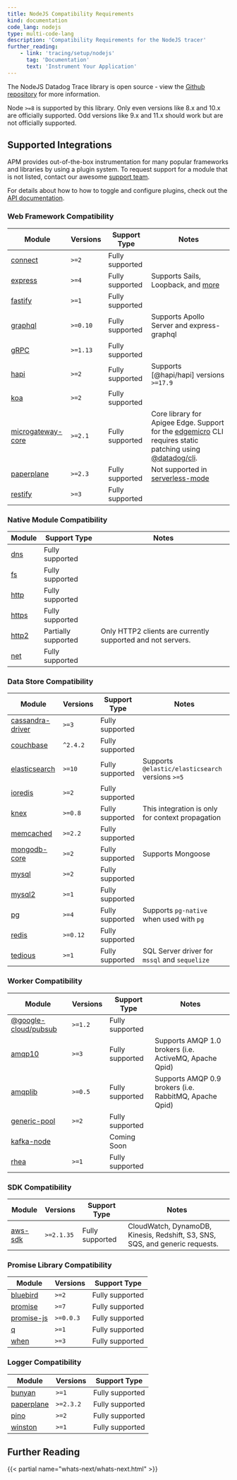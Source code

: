 ```yaml
---
title: NodeJS Compatibility Requirements
kind: documentation
code_lang: nodejs
type: multi-code-lang
description: 'Compatibility Requirements for the NodeJS tracer'
further_reading:
    - link: 'tracing/setup/nodejs'
      tag: 'Documentation'
      text: 'Instrument Your Application'
---
```


The NodeJS Datadog Trace library is open source - view the [Github repository][1] for more information.

Node `>=8` is supported by this library. Only even versions like 8.x and 10.x are officially supported. Odd versions like 9.x and 11.x should work but are not officially supported.

## Supported Integrations

APM provides out-of-the-box instrumentation for many popular frameworks and libraries by using a plugin system. To request support for a module that is not listed, contact our awesome [support team][2].

For details about how to how to toggle and configure plugins, check out the [API documentation][3].

### Web Framework Compatibility

| Module                  | Versions | Support Type    | Notes                                      |
| ----------------------- | -------- | --------------- | ------------------------------------------ |
| [connect][4]           | `>=2`    | Fully supported |                                            |
| [express][5]           | `>=4`    | Fully supported | Supports Sails, Loopback, and [more][6]   |
| [fastify][7]           | `>=1`    | Fully supported |                                            |
| [graphql][8]           | `>=0.10` | Fully supported | Supports Apollo Server and express-graphql |
| [gRPC][9]              | `>=1.13` | Fully supported |                                            |
| [hapi][10]              | `>=2`    | Fully supported | Supports [@hapi/hapi] versions `>=17.9`    |
| [koa][11]               | `>=2`    | Fully supported |                                            |
| [microgateway-core][12] | `>=2.1`  | Fully supported | Core library for Apigee Edge. Support for the [edgemicro][13] CLI requires static patching using [@datadog/cli][14]. |
| [paperplane][15]        | `>=2.3`  | Fully supported | Not supported in [serverless-mode][16]     |
| [restify][17]           | `>=3`    | Fully supported |                                            |

### Native Module Compatibility

| Module      | Support Type        | Notes |
| ----------- | ------------------- | ------------------------------------------ |
| [dns][18]   | Fully supported     |       |
| [fs][19]    | Fully supported     |       |
| [http][20]  | Fully supported     |       |
| [https][21] | Fully supported     |       |
| [http2][22] | Partially supported | Only HTTP2 clients are currently supported and not servers. |
| [net][23]   | Fully supported     |       |

### Data Store Compatibility

| Module                 | Versions | Support Type    | Notes                                            |
| ---------------------- | -------- | --------------- | ------------------------------------------------ |
| [cassandra-driver][24] | `>=3`    | Fully supported |                                                  |
| [couchbase][25]        | `^2.4.2` | Fully supported |                                                  |
| [elasticsearch][26]    | `>=10`   | Fully supported | Supports `@elastic/elasticsearch` versions `>=5` |
| [ioredis][27]          | `>=2`    | Fully supported |                                                  |
| [knex][28]             | `>=0.8`  | Fully supported | This integration is only for context propagation |
| [memcached][29]        | `>=2.2`  | Fully supported |                                                  |
| [mongodb-core][30]     | `>=2`    | Fully supported | Supports Mongoose                                |
| [mysql][31]            | `>=2`    | Fully supported |                                                  |
| [mysql2][32]           | `>=1`    | Fully supported |                                                  |
| [pg][33]               | `>=4`    | Fully supported | Supports `pg-native` when used with `pg`         |
| [redis][34]            | `>=0.12` | Fully supported |                                                  |
| [tedious][35]          | `>=1`    | Fully supported | SQL Server driver for `mssql` and `sequelize`    |

### Worker Compatibility

| Module                     | Versions | Support Type    | Notes                                                  |
| -------------------------- | -------- | --------------- | ------------------------------------------------------ |
| [@google-cloud/pubsub][36] | `>=1.2`  | Fully supported |                                                        |
| [amqp10][37]               | `>=3`    | Fully supported | Supports AMQP 1.0 brokers (i.e. ActiveMQ, Apache Qpid) |
| [amqplib][38]              | `>=0.5`  | Fully supported | Supports AMQP 0.9 brokers (i.e. RabbitMQ, Apache Qpid) |
| [generic-pool][39]         | `>=2`    | Fully supported |                                                        |
| [kafka-node][40]           |          | Coming Soon     |                                                        |
| [rhea][41]                 | `>=1`    | Fully supported |                                                        |

### SDK Compatibility

| Module             | Versions   | Support Type    | Notes                                                  |
| ------------------ | ---------- | --------------- | ------------------------------------------------------ |
| [aws-sdk][42]      | `>=2.1.35` | Fully supported | CloudWatch, DynamoDB, Kinesis, Redshift, S3, SNS, SQS, and generic requests. |

### Promise Library Compatibility

| Module           | Versions  | Support Type    |
| ---------------- | --------- | --------------- |
| [bluebird][43]   | `>=2`     | Fully supported |
| [promise][44]    | `>=7`     | Fully supported |
| [promise-js][45] | `>=0.0.3` | Fully supported |
| [q][46]          | `>=1`     | Fully supported |
| [when][47]       | `>=3`     | Fully supported |

### Logger Compatibility

| Module           | Versions  | Support Type    |
| ---------------- | --------- | --------------- |
| [bunyan][48]     | `>=1`     | Fully supported |
| [paperplane][49] | `>=2.3.2` | Fully supported |
| [pino][50]       | `>=2`     | Fully supported |
| [winston][51]    | `>=1`     | Fully supported |

## Further Reading

{{< partial name="whats-next/whats-next.html" >}}

[1]: https://github.com/DataDog/dd-trace-js
[2]: /help/
[3]: https://datadog.github.io/dd-trace-js/#integrations
[4]: https://github.com/senchalabs/connect
[5]: https://expressjs.com
[6]: https://expressjs.com/en/resources/frameworks.html
[7]: https://www.fastify.io
[8]: https://github.com/graphql/graphql-js
[9]: https://grpc.io/
[10]: https://hapijs.com
[11]: https://koajs.com
[12]: https://github.com/apigee/microgateway-core
[13]: https://github.com/apigee-internal/microgateway
[14]: https://www.npmjs.com/package/@datadog/cli
[15]: https://github.com/articulate/paperplane
[16]: https://github.com/articulate/paperplane/blob/master/docs/API.md#serverless-deployment
[17]: http://restify.com
[18]: https://nodejs.org/api/dns.html
[19]: https://nodejs.org/api/fs.html
[20]: https://nodejs.org/api/http.html
[21]: https://nodejs.org/api/https.html
[22]: https://nodejs.org/api/http2.html
[23]: https://nodejs.org/api/net.html
[24]: https://github.com/datastax/nodejs-driver
[25]: https://github.com/couchbase/couchnode
[26]: https://github.com/elastic/elasticsearch-js
[27]: https://github.com/luin/ioredis
[28]: https://knexjs.org
[29]: https://github.com/3rd-Eden/memcached
[30]: http://mongodb.github.io/node-mongodb-native/core
[31]: https://github.com/mysqljs/mysql
[32]: https://github.com/sidorares/node-mysql2
[33]: https://node-postgres.com
[34]: https://github.com/NodeRedis/node_redis
[35]: http://tediousjs.github.io/tedious
[36]: https://github.com/googleapis/nodejs-pubsub
[37]: https://github.com/noodlefrenzy/node-amqp10
[38]: https://github.com/squaremo/amqp.node
[39]: https://github.com/coopernurse/node-pool
[40]: https://github.com/SOHU-Co/kafka-node
[41]: https://github.com/amqp/rhea
[42]: https://github.com/aws/aws-sdk-js
[43]: https://github.com/petkaantonov/bluebird
[44]: https://github.com/then/promise
[45]: https://github.com/kevincennis/promise
[46]: https://github.com/kriskowal/q
[47]: https://github.com/cujojs/when
[48]: https://github.com/trentm/node-bunyan
[49]: https://github.com/articulate/paperplane/blob/master/docs/API.md#logger
[50]: http://getpino.io
[51]: https://github.com/winstonjs/winston
